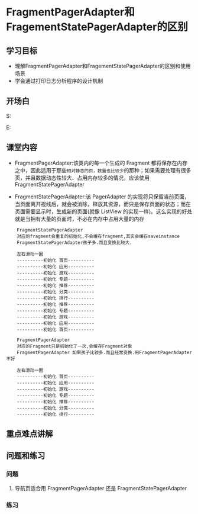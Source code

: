 # FragmentPagerAdapter和FragementStatePagerAdapter的区别
## 学习目标
- 理解FragmentPagerAdapter和FragementStatePagerAdapter的区别和使用场景
- 学会通过打印日志分析程序的设计机制

## 开场白
S:

E:

## 课堂内容
* FragmentPagerAdapter:该类内的每一个生成的 Fragment 都将保存在内存之中，因此适用于那些`相对静态的页，数量也比较少`的那种；如果需要处理有很多页，并且数据动态性较大、占用内存较多的情况，应该使用FragmentStatePagerAdapter

* FragmentStatePagerAdapter:该 PagerAdapter 的实现将只保留当前页面，当页面离开视线后，就会被消除，释放其资源，而只是保存页面的状态；而在页面需要显示时，生成新的页面(就像 ListView 的实现一样)。这么实现的好处就是当拥有大量的页面时，不必在内存中占用大量的内存

```  
    FragmentStatePagerAdapter
    对应的fragment会重复的初始化,不会缓存fragment,其实会缓存saveinstance
    FragmentStatePagerAdapter孩子多.而且变换比较大.
    
    左右滑动一圈
    ----------初始化 首页----------
    ----------初始化 应用----------
    ----------初始化 游戏----------
    ----------初始化 专题----------
    ----------初始化 推荐----------
    ----------初始化 分类----------
    ----------初始化 排行----------
    ----------初始化 推荐----------
    ----------初始化 专题----------
    ----------初始化 游戏----------
    ----------初始化 应用----------
    ----------初始化 首页----------

    FragmentPagerAdapter
    对应的Fragment只是初始化了一次,会缓存Fragment对象
    FragmentPagerAdapter 如果孩子比较多.而且经常变换.用FragmentPagerAdapter不好
    
    左右滑动一圈
    ----------初始化 首页----------
    ----------初始化 应用----------
    ----------初始化 游戏----------
    ----------初始化 专题----------
    ----------初始化 推荐----------
    ----------初始化 分类----------
    ----------初始化 排行----------
```

## 重点难点讲解

## 问题和练习
### 问题
1. 导航页适合用 FragmentPagerAdapter 还是 FragmentStatePagerAdapter

### 练习
